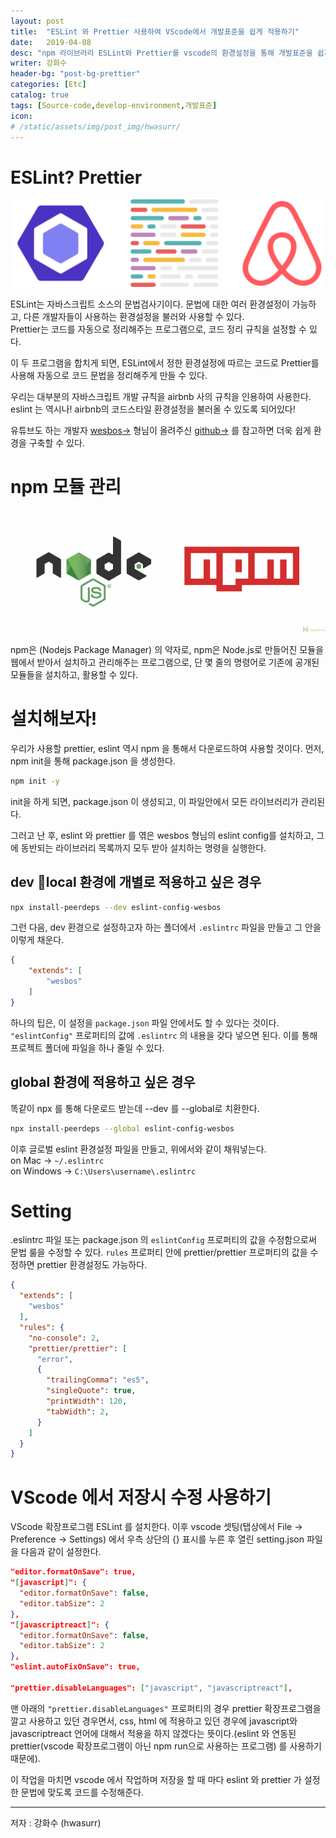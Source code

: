 ```yaml
---
layout: post
title:  "ESLint 와 Prettier 사용하여 VScode에서 개발표준을 쉽게 적용하기"
date:   2019-04-08
desc: "npm 라이브러리 ESLint와 Prettier를 vscode의 환경설정을 통해 개발표준을 쉽게 적용시켜 소스코드의 품질을 유지할 수 있도록 하는 방법!"
writer: 강화수
header-bg: "post-bg-prettier"
categories: [Etc]
catalog: true
tags: [Source-code,develop-environment,개발표준]
icon:
# /static/assets/img/post_img/hwasurr/
---
```


# ESLint? Prettier

![prettier-eslint](/static/assets/img/post_img/hwasurr/prettier-eslint.png)

ESLint는 자바스크립트 소스의 문법검사기이다. 문법에 대한 여러 환경설정이 가능하고, 다른 개발자들이 사용하는 환경설정을 불러와 사용할 수 있다.  
Prettier는 코드를 자동으로 정리해주는 프로그램으로, 코드 정리 규칙을 설정할 수 있다.  

이 두 프로그램을 합치게 되면, ESLint에서 정한 환경설정에 따르는 코드로 Prettier를 사용해 자동으로 코드 문법을 정리해주게 만들 수 있다.

우리는 대부분의 자바스크립트 개발 규칙을 airbnb 사의 규칙을 인용하여 사용한다. eslint 는 역시나! airbnb의 코드스타일 환경설정을 불러올 수 있도록 되어있다!  

유튜브도 하는 개발자 [wesbos&rarr;](https://www.youtube.com/watch?v=lHAeK8t94as&t=656s) 형님이 올려주신 [github&rarr;](https://github.com/wesbos/eslint-config-wesbos) 를 참고하면 더욱 쉽게 환경을 구축할 수 있다.

# npm 모듈 관리

![npm](/static/assets/img/post_img/hwasurr/npm.png)

npm은 (Nodejs Package Manager) 의 약자로, npm은 Node.js로 만들어진 모듈을 웹에서 받아서 설치하고 관리해주는 프로그램으로, 단 몇 줄의 명령어로 기존에 공개된 모듈들을 설치하고, 활용할 수 있다.

# 설치해보자!

우리가 사용할 prettier, eslint 역시 npm 을 통해서 다운로드하여 사용할 것이다. 먼저, npm init을 통해 package.json 을 생성한다.

~~~bash
npm init -y
~~~

init을 하게 되면, package.json 이 생성되고, 이 파일안에서 모든 라이브러리가 관리된다.  

그러고 난 후, eslint 와 prettier 를 엮은 wesbos 형님의 eslint config를 설치하고, 그에 동반되는 라이브러리 목록까지 모두 받아 설치하는 명령을 실행한다.

## dev local 환경에 개별로 적용하고 싶은 경우

~~~bash
npx install-peerdeps --dev eslint-config-wesbos
~~~

그런 다음, dev 환경으로 설정하고자 하는 폴더에서 `.eslintrc` 파일을 만들고 그 안을 이렇게 채운다.

~~~json
{
    "extends": [
        "wesbos"
    ]
}
~~~

하나의 팁은, 이 설정을 `package.json` 파일 안에서도 할 수 있다는 것이다. `"eslintConfig"` 프로퍼티의 값에 `.eslintrc` 의 내용을 갖다 넣으면 된다. 이를 통해 프로젝트 폴더에 파일을 하나 줄일 수 있다.  

## global 환경에 적용하고 싶은 경우

똑같이 npx 를 통해 다운로드 받는데 --dev 를 --global로 치환한다.

~~~bash
npx install-peerdeps --global eslint-config-wesbos
~~~

이후 글로벌 eslint 환경설정 파일을 만들고, 위에서와 같이 채워넣는다.  
on Mac &rarr;  `~/.eslintrc`  
on Windows &rarr;  `C:\Users\username\.eslintrc`  

# Setting

.eslintrc 파일 또는 package.json 의 `eslintConfig` 프로퍼티의 값을 수정함으로써 문법 룰을 수정할 수 있다. `rules` 프로퍼티 안에 prettier/prettier 프로퍼티의 값을 수정하면 prettier 환경설정도 가능하다.

~~~json
{
  "extends": [
    "wesbos"
  ],
  "rules": {
    "no-console": 2,
    "prettier/prettier": [
      "error",
      {
        "trailingComma": "es5",
        "singleQuote": true,
        "printWidth": 120,
        "tabWidth": 2,
      }
    ]
  }
}
~~~

# VScode 에서 저장시 수정 사용하기

VScode 확장프로그램 ESLint 를 설치한다. 이후 vscode 셋팅(탭상에서 File &rarr; Preference &rarr; Settings) 에서 우측 상단의 {} 표시를 누른 후 열린 setting.json 파일을 다음과 같이 설정한다.

~~~json
"editor.formatOnSave": true,
"[javascript]": {
  "editor.formatOnSave": false,
  "editor.tabSize": 2
},
"[javascriptreact]": {
  "editor.formatOnSave": false,
  "editor.tabSize": 2
},
"eslint.autoFixOnSave": true,

"prettier.disableLanguages": ["javascript", "javascriptreact"],
~~~

맨 아래의 `"prettier.disableLanguages"` 프로퍼티의 경우 prettier 확장프로그램을 깔고 사용하고 있던 경우면서, css, html 에 적용하고 있던 경우에 javascript와 javascriptreact 언어에 대해서 적용을 하지 않겠다는 뜻이다.(eslint 와 연동된 prettier(vscode 확장프로그램이 아닌 npm run으로 사용하는 프로그램) 를 사용하기 때문에).  

이 작업을 마치면 vscode 에서 작업하며 저장을 할 때 마다 eslint 와 prettier 가 설정한 문법에 맞도록 코드를 수정해준다.

----
저자 : 강화수 (hwasurr)